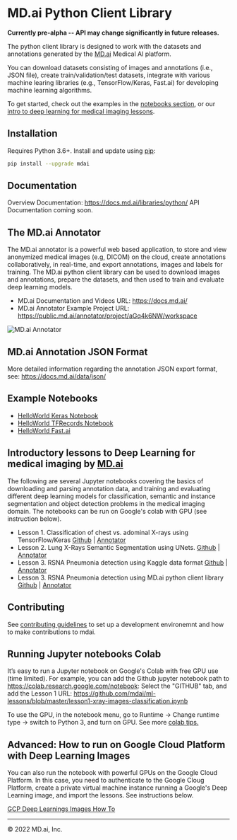 # MD.ai Python Client Library

**Currently pre-alpha -- API may change significantly in future releases.**

The python client library is designed to work with the datasets and annotations generated by the [MD.ai](https://www.md.ai/) Medical AI platform.

You can download datasets consisting of images and annotations (i.e., JSON file), create train/validation/test datasets, integrate with various machine learing libraries (e.g., TensorFlow/Keras, Fast.ai) for developing machine learning algorithms.

To get started, check out the examples in the [notebooks section](notebooks), or our [intro to deep learning for medical imaging lessons](https://github.com/mdai/ml-lessons/).

## Installation

Requires Python 3.6+. Install and update using [pip](https://pip.pypa.io/en/stable/quickstart/):

```sh
pip install --upgrade mdai
```

## Documentation

Overview Documentation: https://docs.md.ai/libraries/python/
API Documentation coming soon.

## The MD.ai Annotator

The MD.ai annotator is a powerful web based application, to store and view anonymized medical images (e.g, DICOM) on the cloud, create annotations collaboratively, in real-time, and export annotations, images and labels for training. The MD.ai python client library can be used to download images and annotations, prepare the datasets, and then used to train and evaluate deep learning models.

- MD.ai Documentation and Videos URL: https://docs.md.ai/
- MD.ai Annotator Example Project URL: https://public.md.ai/annotator/project/aGq4k6NW/workspace

![MD.ai Annotator](https://docs.md.ai/img/annotator-homepage.png)

## MD.ai Annotation JSON Format

More detailed information regarding the annotation JSON export format, see: https://docs.md.ai/data/json/

## Example Notebooks

- [HelloWorld Keras Notebook](notebooks/hello-world-keras.ipynb)
- [HelloWorld TFRecords Notebook](notebooks/hello-world-tfrecords-VGG16.ipynb)
- [HelloWorld Fast.ai](notebooks/hello-world-fastai.ipynb)

## Introductory lessons to Deep Learning for medical imaging by [MD.ai](https://www.md.ai)

The following are several Jupyter notebooks covering the basics of downloading and parsing annotation data, and training and evaluating different deep learning models for classification, semantic and instance segmentation and object detection problems in the medical imaging domain. The notebooks can be run on Google's colab with GPU (see instruction below).

- Lesson 1. Classification of chest vs. adominal X-rays using TensorFlow/Keras [Github](https://github.com/mdai/ml-lessons/blob/master/lesson1-xray-images-classification.ipynb) | [Annotator](https://public.md.ai/annotator/project/PVq9raBJ)
- Lesson 2. Lung X-Rays Semantic Segmentation using UNets. [Github](https://github.com/mdai/ml-lessons/blob/master/lesson2-lung-xrays-segmentation.ipynb) |
  [Annotator](https://public.md.ai/annotator/project/aGq4k6NW/workspace)
- Lesson 3. RSNA Pneumonia detection using Kaggle data format [Github](https://github.com/mdai/ml-lessons/blob/master/lesson3-rsna-pneumonia-detection-kaggle.ipynb) | [Annotator](https://public.md.ai/annotator/project/LxR6zdR2/workspace)
- Lesson 3. RSNA Pneumonia detection using MD.ai python client library [Github](https://github.com/mdai/ml-lessons/blob/master/lesson3-rsna-pneumonia-detection-mdai-client-lib.ipynb) | [Annotator](https://public.md.ai/annotator/project/LxR6zdR2/workspace)

## Contributing

See [contributing guidelines](CONTRIBUTING.md) to set up a development environemnt and how to make contributions to mdai.

## Running Jupyter notebooks Colab

It’s easy to run a Jupyter notebook on Google's Colab with free GPU use (time limited).
For example, you can add the Github jupyter notebook path to https://colab.research.google.com/notebook:
Select the "GITHUB" tab, and add the Lesson 1 URL: https://github.com/mdai/ml-lessons/blob/master/lesson1-xray-images-classification.ipynb

To use the GPU, in the notebook menu, go to Runtime -> Change runtime type -> switch to Python 3, and turn on GPU. See more [colab tips.](https://www.kdnuggets.com/2018/02/essential-google-colaboratory-tips-tricks.html)

## Advanced: How to run on Google Cloud Platform with Deep Learning Images

You can also run the notebook with powerful GPUs on the Google Cloud Platform. In this case, you need to authenticate to the Google Cloug Platform, create a private virtual machine instance running a Google's Deep Learning image, and import the lessons. See instructions below.

[GCP Deep Learnings Images How To](running_on_gcp.md)

---

&copy; 2022 MD.ai, Inc.
